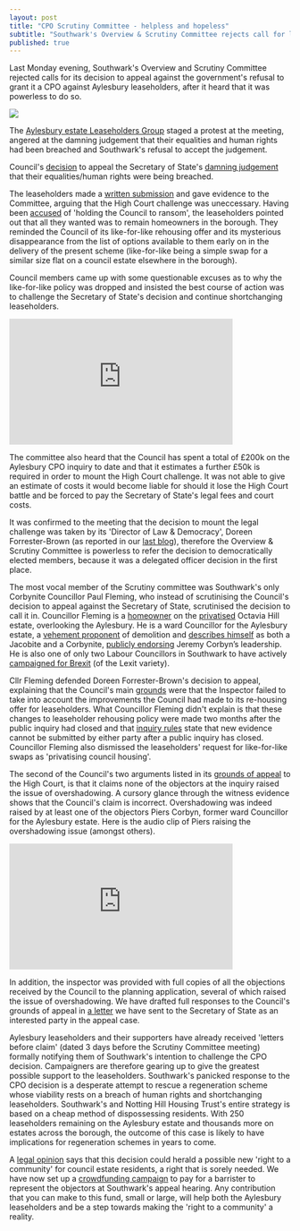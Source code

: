 ```yaml
---
layout: post
title: "CPO Scrutiny Committee - helpless and hopeless"
subtitle: "Southwark's Overview & Scrutiny Committee rejects call for legal challenge to be reconsidered"
published: true 
---
```

Last Monday evening, Southwark's Overview and Scrutiny Committee rejected calls for its decision to appeal against the government's refusal to grant it a CPO against Aylesbury leaseholders, after it heard that it was powerless to do so.

![](http://35percent.org/img/oscprotest.jpg)

The [Aylesbury estate Leaseholders Group](http://halag.wordpress.com) staged a protest at the meeting, angered at the damning judgement that their equalities and human rights had been breached and Southwark's refusal to accept the judgement. 


Council's [decision](http://35percent.org/2016-09-26-council-appeals-aylesbury-cpo-decision/) to appeal the Secretary of State's [damning judgement](http://35percent.org/2016-09-18-aylesbury-compulsory-purchase-order-rejected/) that their equalities/human rights were being breached.

The leaseholders made a [written submission](https://halag.files.wordpress.com/2016/10/oscdeputation_10102016.pdf) and gave evidence to the Committee, arguing that the High Court challenge was uneccessary. Having been [accused](http://www.southwarknews.co.uk/news/aylesbury-plan-face-scrutiny/) of 'holding the Council to ransom', the leaseholders pointed out that all they wanted was to remain homeowners in the borough. They reminded the Council of its like-for-like rehousing offer and its mysterious disappearance from the list of options available to them early on in the delivery of the present scheme (like-for-like being a simple swap for a similar size flat on a council estate elsewhere in the borough).  

Council members came up with some questionable excuses as to why the like-for-like policy was dropped and insisted the best course of action was to challenge the Secretary of State's decision and continue shortchanging leaseholders.   

<iframe width="400" height="225" src="https://www.youtube.com/embed/GlTuN-ffEZk" frameborder="0" allowfullscreen></iframe>

The committee also heard that the Council has spent a total of £200k on the Aylesbury CPO inquiry to date and that it estimates a further £50k is required in order to mount the High Court challenge. It was not able to give an estimate of costs it would become liable for should it lose the High Court battle and be forced to pay the Secretary of State's legal fees and court costs. 

It was confirmed to the meeting that the decision to mount the legal challenge was taken by its 'Director of Law & Democracy', Doreen Forrester-Brown (as reported in our [last blog](http://35percent.org/2016-10-10-aylesbury-cpo-challenge-called-in/)), therefore the Overview & Scrutiny Committee is powerless to refer the decision to democratically elected members, because it was a delegated officer decision in the first place. 

The most vocal member of the Scrutiny committee was Southwark's only Corbynite Councillor Paul Fleming, who instead of scrutinising the Council's decision to appeal against the Secretary of State, scrutinised the decision to call it in. Councillor Fleming is a [homeowner](http://35percent.org/img/LR_163MerrowSt.pdf) on the [privatised](https://www.theguardian.com/society/2006/jan/18/keyworkerhousing.communities) Octavia Hill estate, overlooking the Aylesbury. He is a ward Councillor for the Aylesbury estate, a [vehement proponent](http://pwfpwfpwf.blogspot.co.uk/2015/03/the-aylesbury-estate-utopia-when.html) of demolition and [describes himself](http://pwfpwfpwf.blogspot.co.uk/2016/06/why-i-have-no-choice-but-to-keepcorbyn.html) as both a Jacobite and a Corbynite, [publicly endorsing](http://www.london-se1.co.uk/news/view/8825) Jeremy Corbyn’s leadership. He is also one of only two Labour Councillors in Southwark to have actively [campaigned for Brexit](http://pwfpwfpwf.blogspot.co.uk/2016/04/brexit-constructive-case-to-leave.html) (of the Lexit variety).
  
Cllr Fleming defended Doreen Forrester-Brown's decision to appeal, explaining that the Council's main [grounds](http://35percent.org/img/20161007_Secretary_of_State_Aylesbury_CPO.pdf) were that the Inspector failed to take into account the improvements the Council had made to its re-housing offer for leaseholders. What Councillor Fleming didn't explain is that these changes to leaseholder rehousing policy were made two months after the public inquiry had closed and that [inquiry rules](http://www.legislation.gov.uk/uksi/2006/1838/pdfs/uksi_20061838_en.pdf) state that new evidence cannot be submitted by either party after a public inquiry has closed. Councillor Fleming also dismissed the leaseholders' request for like-for-like swaps as 'privatising council housing'.

The second of the Council's two arguments listed in its [grounds of appeal](http://35percent.org/img/20161007_Secretary_of_State_Aylesbury_CPO.pdf) to the High Court, is that it claims none of the objectors at the inquiry raised the issue of overshadowing. A cursory glance through the witness evidence shows that the Council's claim is incorrect. Overshadowing was indeed raised by at least one of the objectors Piers Corbyn, former ward Councillor for the Aylesbury estate. Here is the audio clip of Piers raising the overshadowing issue (amongst others). 

<iframe width="400" height="225" src="https://www.youtube.com/embed/LMx8CfY3PbM" frameborder="0" allowfullscreen></iframe>

In addition, the inspector was provided with full copies of all the objections received by the Council to the planning application, several of which raised the issue of overshadowing. We have drafted full responses to the Council's grounds of appeal in [a letter](http://35percent.org/img/SoSletter17102016.pdf) we have sent to the Secretary of State as an interested party in the appeal case.

Aylesbury leaseholders and their supporters have already received 'letters before claim' (dated 3 days before the Scrutiny Committee meeting) formally notifying them of Southwark's intention to challenge the CPO decision. Campaigners are therefore gearing up to give the greatest possible support to the leaseholders. Southwark's panicked response to the CPO decision is a desperate attempt to rescue a regeneration scheme whose viability rests on a breach of human rights and shortchanging leaseholders. Southwark's and Notting Hill Housing Trust's entire strategy is based on a cheap method of dispossessing residents. With 250 leaseholders remaining on the Aylesbury estate and thousands more on estates across the borough, the outcome of this case is likely to have implications for regeneration schemes in years to come. 

A [legal opinion](http://hsfnotes.com/realestatedevelopment/2016/09/28/a-new-right-to-a-community-decision-by-the-secretary-of-state-not-to-confirm-the-cpo-for-aylesbury-estate/) says that this decision could herald a possible new 'right to a community' for council estate residents, a right that is sorely needed. We have now set up a [crowdfunding campaign](https://www.gofundme.com/aylesbury-the-right-to-a-community-2uefgf2s) to pay for a barrister to represent the objectors at Southwark's appeal hearing. Any contribution that you can make to this fund, small or large, will help both the Aylesbury leaseholders and be a step towards making the 'right to a community' a reality. 
